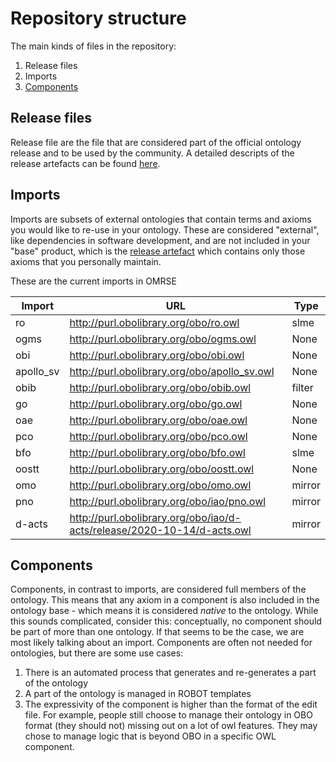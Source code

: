 # Repository structure

The main kinds of files in the repository:
1. Release files
2. Imports
3. [Components](#Components)

## Release files
Release file are the file that are considered part of the official ontology release and to be used by the community. A detailed descripts of the release artefacts can be found [here](https://github.com/INCATools/ontology-development-kit/blob/master/docs/ReleaseArtefacts.md).

## Imports
Imports are subsets of external ontologies that contain terms and axioms you would like to re-use in your ontology. These are considered "external", like dependencies in software development, and are not included in your "base" product, which is the [release artefact](https://github.com/INCATools/ontology-development-kit/blob/master/docs/ReleaseArtefacts.md) which contains only those axioms that you personally maintain.

These are the current imports in OMRSE

| Import | URL | Type |
| ------ | --- | ---- |
| ro | http://purl.obolibrary.org/obo/ro.owl | slme |
| ogms | http://purl.obolibrary.org/obo/ogms.owl | None |
| obi | http://purl.obolibrary.org/obo/obi.owl | None |
| apollo_sv | http://purl.obolibrary.org/obo/apollo_sv.owl | None |
| obib | http://purl.obolibrary.org/obo/obib.owl | filter |
| go | http://purl.obolibrary.org/obo/go.owl | None |
| oae | http://purl.obolibrary.org/obo/oae.owl | None |
| pco | http://purl.obolibrary.org/obo/pco.owl | None |
| bfo | http://purl.obolibrary.org/obo/bfo.owl | slme |
| oostt | http://purl.obolibrary.org/obo/oostt.owl | None |
| omo | http://purl.obolibrary.org/obo/omo.owl | mirror |
| pno | http://purl.obolibrary.org/obo/iao/pno.owl | mirror |
| d-acts | http://purl.obolibrary.org/obo/iao/d-acts/release/2020-10-14/d-acts.owl | mirror |

## Components
Components, in contrast to imports, are considered full members of the ontology. This means that any axiom in a component is also included in the ontology base - which means it is considered _native_ to the ontology. While this sounds complicated, consider this: conceptually, no component should be part of more than one ontology. If that seems to be the case, we are most likely talking about an import. Components are often not needed for ontologies, but there are some use cases:
1. There is an automated process that generates and re-generates a part of the ontology
2. A part of the ontology is managed in ROBOT templates
3. The expressivity of the component is higher than the format of the edit file. For example, people still choose to manage their ontology in OBO format (they should not) missing out on a lot of owl features. They may chose to manage logic that is beyond OBO in a specific OWL component.


